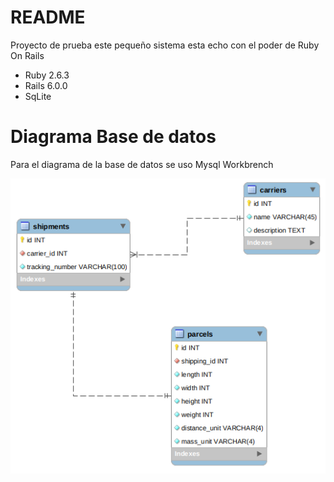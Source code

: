# README

Proyecto de prueba este pequeño sistema esta echo con el poder de Ruby On Rails 


* Ruby 2.6.3
* Rails 6.0.0
* SqLite



# Diagrama Base de datos

Para el diagrama de la base de datos se uso Mysql Workbrench

![Drag Racing](database_diagram.png)
